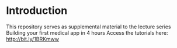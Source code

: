 # Introduction
This repository serves as supplemental material to the lecture series
Building your first medical app in 4 hours
Access the tutorials here: http://bit.ly/1BRKmww
